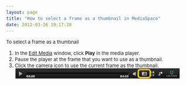 ```yaml
---
layout: page
title: "How to select a frame as a thumbnail in MediaSpace"
date: 2012-03-26 19:17:29
---
```


<p class="mce-procedure">
  <span style="font-size: small;">To select a frame as a thumbnail</span>
</p>

1.  <span style="font-size: small;">In the <a href="http://knowledge.kaltura.com/faq/how-edit-media-mediaspace">Edit Media</a> window, click <strong>Play</strong> in the media player.</span>
2.  <span style="font-size: small;">Pause the player at the frame that you want to use as a thumbnail.</span>
3.  <span style="font-size: small;">Click the camera icon to use the current frame as the thumbnail.<br /><img src="../../assets/436">
